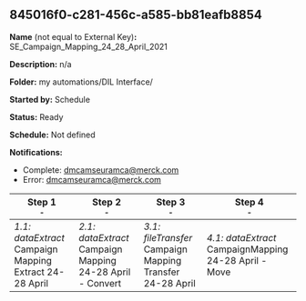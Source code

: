 ## 845016f0-c281-456c-a585-bb81eafb8854

**Name** (not equal to External Key)**:** SE_Campaign_Mapping_24_28_April_2021

**Description:** n/a

**Folder:** my automations/DIL Interface/

**Started by:** Schedule

**Status:** Ready

**Schedule:** Not defined

**Notifications:**

* Complete: dmcamseuramca@merck.com
* Error: dmcamseuramca@merck.com

| Step 1<br>_<small>-</small>_ | Step 2<br>_<small>-</small>_ | Step 3<br>_<small>-</small>_ | Step 4<br>_<small>-</small>_ |
| --- | --- | --- | --- |
| _1.1: dataExtract_<br>Campaign Mapping Extract 24-28 April | _2.1: dataExtract_<br>Campaign Mapping 24-28 April - Convert | _3.1: fileTransfer_<br>Campaign Mapping Transfer 24-28 April | _4.1: dataExtract_<br>CampaignMapping 24-28 April - Move |
